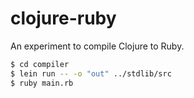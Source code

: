 # clojure-ruby

An experiment to compile Clojure to Ruby.

```bash
$ cd compiler
$ lein run -- -o "out" ../stdlib/src
$ ruby main.rb
```
